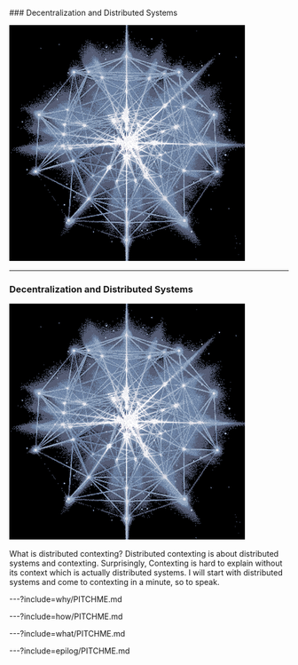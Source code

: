 <br>
### Decentralization and Distributed Systems

![animated-network-sphere](assets/image/animated-network-sphere.gif)

---

### Decentralization and Distributed Systems

![animated-network-sphere](assets/image/animated-network-sphere.gif)


What is distributed contexting? Distributed contexting is about distributed systems and contexting. Surprisingly, Contexting is hard to explain without its context which is actually distributed systems. I will start with distributed systems and come to contexting in a minute, so to speak.

---?include=why/PITCHME.md

---?include=how/PITCHME.md

---?include=what/PITCHME.md

---?include=epilog/PITCHME.md

